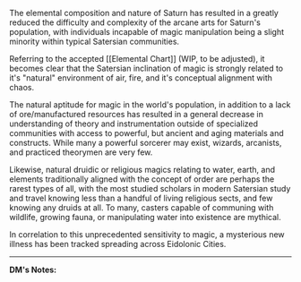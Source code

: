 

The elemental composition and nature of Saturn has resulted in a greatly reduced the difficulty and complexity of the arcane arts for Saturn's population, with individuals incapable of magic manipulation being a slight minority within typical Satersian communities.

Referring to the accepted [[Elemental Chart]] (WIP, to be adjusted), it becomes clear that the Satersian inclination of magic is strongly related to it's "natural" environment of air, fire, and it's conceptual alignment with chaos. 

The natural aptitude for magic in the world's population, in addition to a lack of ore/manufactured resources has resulted in a general decrease in understanding of theory and instrumentation outside of specialized communities with access to powerful, but ancient and aging materials and constructs. While many a powerful sorcerer may exist, wizards, arcanists, and practiced theorymen are very few.

Likewise, natural druidic or religious magics relating to water, earth, and elements traditionally aligned with the concept of order are perhaps the rarest types of all, with the most studied scholars in modern Satersian study and travel knowing less than a handful of living religious sects, and few knowing any druids at all. To many, casters capable of communing with wildlife, growing fauna, or manipulating water into existence are mythical. 

In correlation to this unprecedented sensitivity to magic, a mysterious new illness has been tracked spreading across Eidolonic Cities.

---
**DM's Notes:**
